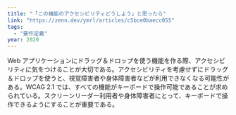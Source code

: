 ```yaml
---
title: "「この機能のアクセシビリティどうしよう」と思ったら"
link: "https://zenn.dev/ymrl/articles/c5bce0baecc055"
tags:
  - "要件定義"
year: 2020
---
```


Web アプリケーションにドラッグ＆ドロップを使う機能を作る際、アクセシビリティに気をつけることが大切である。アクセシビリティを考慮せずにドラッグ＆ドロップを使うと、視覚障害者や身体障害者などが利用できなくなる可能性がある。WCAG 2.1 では、すべての機能がキーボードで操作可能であることが求められている。スクリーンリーダー利用者や身体障害者にとって、キーボードで操作できるようにすることが重要である。
